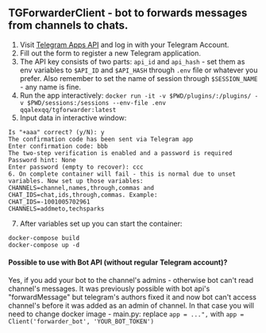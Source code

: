 ## TGForwarderClient - bot to forwards messages from channels to chats.

1. Visit [Telegram Apps API](https://my.telegram.org/apps) and log in with your Telegram Account.
2. Fill out the form to register a new Telegram application.
3. The API key consists of two parts: `api_id` and `api_hash` - set them as env variables to `$API_ID` and `$API_HASH` through `.env` file or whatever you prefer. Also remember to set the name of session through `$SESSION_NAME` - any name is fine.
4. Run the app interactively:
```docker run -it -v $PWD/plugins/:/plugins/ -v $PWD/sessions:/sessions --env-file .env qqalexqq/tgforwarder:latest```
5. Input data in interactive window:
```Enter phone number or bot token: aaa
Is "+aaa" correct? (y/N): y
The confirmation code has been sent via Telegram app
Enter confirmation code: bbb
The two-step verification is enabled and a password is required
Password hint: None
Enter password (empty to recover): ccc
6. On complete container will fail - this is normal due to unset variables. Now set up those variables: CHANNELS=channel,names,through,commas and CHAT_IDS=chat,ids,through,commas. Example:
CHAT_IDS=-1001005702961
CHANNELS=addmeto,techsparks
```

7. After variables set up you can start the container:
```
docker-compose build
docker-compose up -d
```

#### Possible to use with Bot API (without regular Telegram account)?

Yes, if you add your bot to the channel's admins - otherwise bot can't read channel's messages. It was previously possible with bot api's "forwardMessage" but telegram's authors fixed it and now bot can't access channel's before it was added as an admin of channel.
In that case you will need to change docker image - main.py: replace `app = ...",` with `app = Client('forwarder_bot', 'YOUR_BOT_TOKEN')`